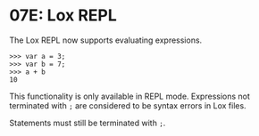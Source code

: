 # 07E: Lox REPL

The Lox REPL now supports evaluating expressions.

```
>>> var a = 3;
>>> var b = 7;
>>> a + b
10
```

This functionality is only available in REPL mode. Expressions not terminated with `;` are considered to be syntax errors in Lox files.

Statements must still be terminated with `;`.